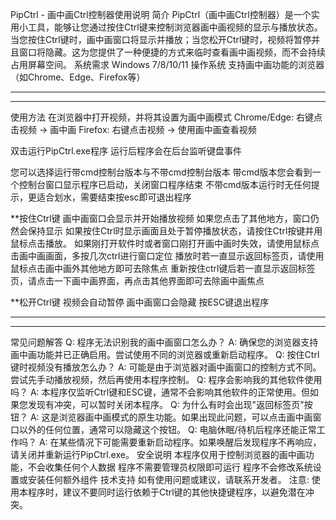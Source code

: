 PipCtrl - 画中画Ctrl控制器使用说明
简介
PipCtrl（画中画Ctrl控制器）是一个实用小工具，能够让您通过按住Ctrl键来控制浏览器画中画视频的显示与播放状态。当您按住Ctrl键时，画中画窗口将显示并播放；当您松开Ctrl键时，视频将暂停并且窗口将隐藏。这为您提供了一种便捷的方式来临时查看画中画视频，而不会持续占用屏幕空间。
系统需求
Windows 7/8/10/11 操作系统
支持画中画功能的浏览器（如Chrome、Edge、Firefox等）
****************************************************************************************
*****************************************************************************************
使用方法
在浏览器中打开视频，并将其设置为画中画模式
Chrome/Edge: 右键点击视频 -> 画中画
Firefox: 右键点击视频 -> 使用画中画查看视频

双击运行PipCtrl.exe程序
运行后程序会在后台监听键盘事件

您可以选择运行带cmd控制台版本与不带cmd控制台版本
带cmd版本您会看到一个控制台窗口显示程序已启动，关闭窗口程序结束
不带cmd版本运行时无任何提示，更适合划水，需要结束按esc即可退出程序

**按住Ctrl键
画中画窗口会显示并开始播放视频
如果您点击了其他地方，窗口仍然会保持显示
如果按住Ctrl时显示画面且处于暂停播放状态，请按住Ctrl按键并用鼠标点击播放。
如果刚打开软件时或者窗口刚打开画中画时失效，请使用鼠标点击画中画画面，多按几次ctrl进行窗口定位
播放时若一直显示返回标签页，请使用鼠标点击画中画外其他地方即可去除焦点
重新按住ctrl键后若一直显示返回标签页，请点击一下画中画界面，再点击其他界面即可去除画中画焦点

**松开Ctrl键
视频会自动暂停
画中画窗口会隐藏
按ESC键退出程序
******************************************************************************************
****************************************************************************************
常见问题解答
Q: 程序无法识别我的画中画窗口怎么办？
A: 确保您的浏览器支持画中画功能并已正确启用。尝试使用不同的浏览器或重新启动程序。
Q: 按住Ctrl键时视频没有播放怎么办？
A: 可能是由于浏览器对画中画窗口的控制方式不同。尝试先手动播放视频，然后再使用本程序控制。
Q: 程序会影响我的其他软件使用吗？
A: 本程序仅监听Ctrl键和ESC键，通常不会影响其他软件的正常使用。但如果您发现有冲突，可以暂时关闭本程序。
Q: 为什么有时会出现"返回标签页"按钮？
A: 这是浏览器画中画模式的原生功能。如果出现此问题，可以点击画中画窗口以外的任何位置，通常可以隐藏这个按钮。
Q: 电脑休眠/待机后程序还能正常工作吗？
A: 在某些情况下可能需要重新启动程序。如果唤醒后发现程序不再响应，请关闭并重新运行PipCtrl.exe。
安全说明
本程序仅用于控制浏览器的画中画功能，不会收集任何个人数据
程序不需要管理员权限即可运行
程序不会修改系统设置或安装任何额外组件
技术支持
如有使用问题或建议，请联系开发者。
注意: 使用本程序时，建议不要同时运行依赖于Ctrl键的其他快捷键程序，以避免潜在冲突。

